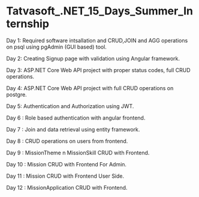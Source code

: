 # Tatvasoft_.NET_15_Days_Summer_Internship
Day 1: Required software intsallation and CRUD,JOIN and AGG operations on psql using pgAdmin (GUI based) tool. 

Day 2: Creating Signup page with validation using Angular framework.

Day 3: ASP.NET Core Web API project with proper status codes, full CRUD operations.

Day 4: ASP.NET Core Web API project with full CRUD operations on postgre.

Day 5: Authentication and Authorization using JWT.

Day 6 : Role based authentication with angular frontend.

Day 7 : Join and data retrieval using entity framework.

Day 8 : CRUD operations on users from frontend.

Day 9 : MissionTheme n MissionSkill CRUD with Frontend.

Day 10 : Mission CRUD with Frontend For Admin.

Day 11 : Mission CRUD with Frontend User Side.

Day 12 : MissionApplication CRUD with Frontend.
